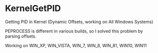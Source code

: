# KernelGetPID
Getting PID in Kernel (Dynamic Offsets, working on All Windows Systems)

PEPROCESS is different in various builds, so I solved this problem by parsing offsets.

Working on WIN_XP, WIN_VISTA, WIN_7, WIN_8, WIN_81, WIN10, WIN11
